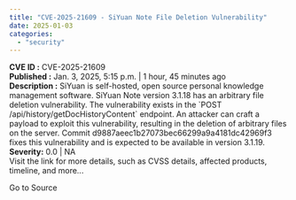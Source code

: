 ```yaml
---
title: "CVE-2025-21609 - SiYuan Note File Deletion Vulnerability"
date: 2025-01-03
categories: 
  - "security"
---
```


**CVE ID :** CVE-2025-21609  
**Published :** Jan. 3, 2025, 5:15 p.m. | 1 hour, 45 minutes ago  
**Description :** SiYuan is self-hosted, open source personal knowledge management software. SiYuan Note version 3.1.18 has an arbitrary file deletion vulnerability. The vulnerability exists in the \`POST /api/history/getDocHistoryContent\` endpoint. An attacker can craft a payload to exploit this vulnerability, resulting in the deletion of arbitrary files on the server. Commit d9887aeec1b27073bec66299a9a4181dc42969f3 fixes this vulnerability and is expected to be available in version 3.1.19. 
**Severity:** 0.0 | NA  
Visit the link for more details, such as CVSS details, affected products, timeline, and more...

Go to Source
